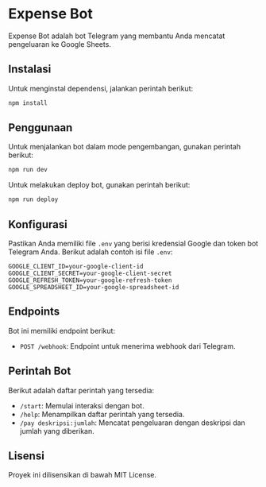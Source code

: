 # Expense Bot

Expense Bot adalah bot Telegram yang membantu Anda mencatat pengeluaran ke Google Sheets.

## Instalasi

Untuk menginstal dependensi, jalankan perintah berikut:

```sh
npm install
```

## Penggunaan

Untuk menjalankan bot dalam mode pengembangan, gunakan perintah berikut:

```sh
npm run dev
```

Untuk melakukan deploy bot, gunakan perintah berikut:

```sh
npm run deploy
```

## Konfigurasi

Pastikan Anda memiliki file `.env` yang berisi kredensial Google dan token bot Telegram Anda. Berikut adalah contoh isi file `.env`:

```
GOOGLE_CLIENT_ID=your-google-client-id
GOOGLE_CLIENT_SECRET=your-google-client-secret
GOOGLE_REFRESH_TOKEN=your-google-refresh-token
GOOGLE_SPREADSHEET_ID=your-google-spreadsheet-id
```

## Endpoints

Bot ini memiliki endpoint berikut:

- `POST /webhook`: Endpoint untuk menerima webhook dari Telegram.

## Perintah Bot

Berikut adalah daftar perintah yang tersedia:

- `/start`: Memulai interaksi dengan bot.
- `/help`: Menampilkan daftar perintah yang tersedia.
- `/pay deskripsi:jumlah`: Mencatat pengeluaran dengan deskripsi dan jumlah yang diberikan.

## Lisensi

Proyek ini dilisensikan di bawah MIT License.